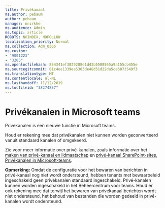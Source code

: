 ```yaml
---
title: Privékanaal
ms.author: pebaum
author: pebaum
manager: mnirkhe
ms.audience: Admin
ms.topic: article
ROBOTS: NOINDEX, NOFOLLOW
localization_priority: Normal
ms.collection: Adm_O365
ms.custom:
- "9001223"
- "3205"
ms.openlocfilehash: 854341ef3029288e1d43b5508565a9a155cb455e
ms.sourcegitcommit: 01c4ee1339ea5303de48d51d22da5ce6073549f3
ms.translationtype: MT
ms.contentlocale: nl-NL
ms.lasthandoff: 11/12/2019
ms.locfileid: "38274857"
---
```

# <a name="private-channels-in-microsoft-teams"></a>Privékanalen in Microsoft teams

Privékanalen is een nieuwe functie in Microsoft teams. 

Houd er rekening mee dat privékanalen niet kunnen worden geconverteerd vanuit standaard kanalen of omgekeerd.

Zie voor meer informatie over privé-kanalen, zoals informatie over het [maken van privé-kanaal en lidmaatschap](https://docs.microsoft.com/MicrosoftTeams/private-channels#private-channel-creation-and-membership) en [privé-kanaal SharePoint-sites](https://docs.microsoft.com/MicrosoftTeams/private-channels#private-channel-sharepoint-sites), [Privékanalen in Microsoft-teams](https://docs.microsoft.com/en-us/MicrosoftTeams/private-channels). 

**Opmerking:** Omdat de configuratie voor het bewaren van berichten in privé-kanaal nog niet wordt ondersteund, hebben tenants met bewaarbeleid ingeschakeld geen privékanalen standaard ingeschakeld. Privé-kanalen kunnen worden ingeschakeld in het Beheercentrum voor teams. Houd er ook rekening mee dat terwijl het bewaren van privékanaal berichten wordt niet ondersteund, het behoud van bestanden die worden gedeeld in privé-kanalen wordt ondersteund.